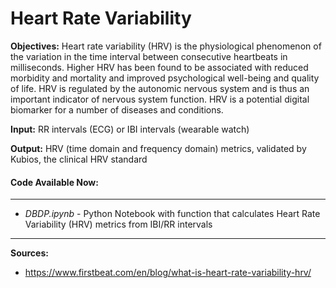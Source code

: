 # Heart Rate Variability

**Objectives:**
Heart rate variability (HRV) is the physiological phenomenon of the variation in the time interval between consecutive heartbeats in milliseconds. Higher HRV has been found to be associated with reduced morbidity and mortality and improved psychological well-being and quality of life. HRV is regulated by the autonomic nervous system and is thus an important indicator of nervous system function. HRV is a potential digital biomarker for a number of diseases and conditions.

**Input:**
RR intervals (ECG) or IBI intervals (wearable watch)

**Output:**
HRV (time domain and frequency domain) metrics, validated by Kubios, the clinical HRV standard

#### Code Available Now:
***

* *DBDP.ipynb* - Python Notebook with function that calculates Heart Rate Variability (HRV) metrics from IBI/RR intervals 

***

**Sources:**
* https://www.firstbeat.com/en/blog/what-is-heart-rate-variability-hrv/
